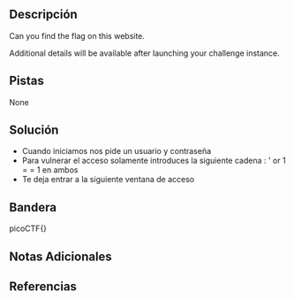 ## Descripción
Can you find the flag on this website.

Additional details will be available after launching your challenge instance.
## Pistas 
None

## Solución
* Cuando iniciamos nos pide un usuario y contraseña
* Para vulnerar el acceso solamente introduces la siguiente cadena : ' or 1 = = 1 en ambos 
* Te deja entrar a la siguiente ventana de acceso


## Bandera
picoCTF{}
## Notas Adicionales

## Referencias
